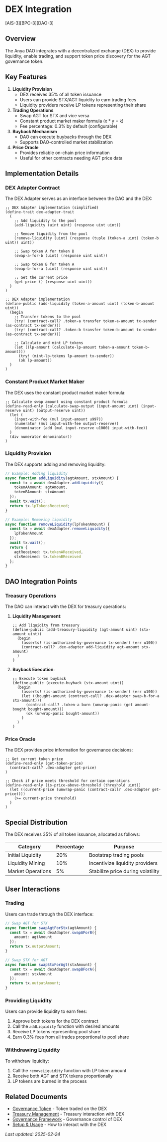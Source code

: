 # DEX Integration

[AIS-3][BPC-3][DAO-3]

## Overview

The Anya DAO integrates with a decentralized exchange (DEX) to provide liquidity, enable trading, and support token price discovery for the AGT governance token.

## Key Features

1. **Liquidity Provision**
   - DEX receives 35% of all token issuance
   - Users can provide STX/AGT liquidity to earn trading fees
   - Liquidity providers receive LP tokens representing their share
2. **Trading Operations**
   - Swap AGT for STX and vice versa
   - Constant product market maker formula (x * y = k)
   - Fee percentage: 0.3% by default (configurable)
3. **Buyback Mechanism**
   - DAO can execute buybacks through the DEX
   - Supports DAO-controlled market stabilization
4. **Price Oracle**
   - Provides reliable on-chain price information
   - Useful for other contracts needing AGT price data

## Implementation Details

### DEX Adapter Contract

The DEX Adapter serves as an interface between the DAO and the DEX:

```clarity
;; DEX Adapter implementation (simplified)
(define-trait dex-adapter-trait
  (
    ;; Add liquidity to the pool
    (add-liquidity (uint uint) (response uint uint))
    
    ;; Remove liquidity from the pool
    (remove-liquidity (uint) (response (tuple (token-a uint) (token-b uint)) uint))
    
    ;; Swap token A for token B
    (swap-a-for-b (uint) (response uint uint))
    
    ;; Swap token B for token A
    (swap-b-for-a (uint) (response uint uint))
    
    ;; Get the current price
    (get-price () (response uint uint))
  )
)

;; DEX Adapter implementation
(define-public (add-liquidity (token-a-amount uint) (token-b-amount uint))
  (begin
    ;; Transfer tokens to the pool
    (try! (contract-call? .token-a transfer token-a-amount tx-sender (as-contract tx-sender)))
    (try! (contract-call? .token-b transfer token-b-amount tx-sender (as-contract tx-sender)))
    
    ;; Calculate and mint LP tokens
    (let ((lp-amount (calculate-lp-amount token-a-amount token-b-amount)))
      (try! (mint-lp-tokens lp-amount tx-sender))
      (ok lp-amount))
  )
)
```

### Constant Product Market Maker

The DEX uses the constant product market maker formula:

```clarity
;; Calculate swap amount using constant product formula
(define-read-only (calculate-swap-output (input-amount uint) (input-reserve uint) (output-reserve uint))
  (let (
    (input-with-fee (mul input-amount u997))
    (numerator (mul input-with-fee output-reserve))
    (denominator (add (mul input-reserve u1000) input-with-fee))
  )
  (div numerator denominator))
)
```

### Liquidity Provision

The DEX supports adding and removing liquidity:

```typescript
// Example: Adding liquidity
async function addLiquidity(agtAmount, stxAmount) {
  const tx = await dexAdapter.addLiquidity({
    tokenAAmount: agtAmount,
    tokenBAmount: stxAmount
  });
  await tx.wait();
  return tx.lpTokensReceived;
}

// Example: Removing liquidity
async function removeLiquidity(lpTokenAmount) {
  const tx = await dexAdapter.removeLiquidity({
    lpTokenAmount
  });
  await tx.wait();
  return {
    agtReceived: tx.tokenAReceived,
    stxReceived: tx.tokenBReceived
  };
}
```

## DAO Integration Points

### Treasury Operations

The DAO can interact with the DEX for treasury operations:

1. **Liquidity Management**:
   ```clarity
   ;; Add liquidity from treasury
   (define-public (add-treasury-liquidity (agt-amount uint) (stx-amount uint))
     (begin
       (asserts! (is-authorized-by-governance tx-sender) (err u100))
       (contract-call? .dex-adapter add-liquidity agt-amount stx-amount)
     )
   )
   ```

2. **Buyback Execution**:
   ```clarity
   ;; Execute token buyback
   (define-public (execute-buyback (stx-amount uint))
     (begin
       (asserts! (is-authorized-by-governance tx-sender) (err u100))
       (let ((bought-amount (contract-call? .dex-adapter swap-b-for-a stx-amount)))
         (contract-call? .token-a burn (unwrap-panic (get amount-bought bought-amount)))
         (ok (unwrap-panic bought-amount))
       )
     )
   )
   ```

### Price Oracle

The DEX provides price information for governance decisions:

```clarity
;; Get current token price
(define-read-only (get-token-price)
  (contract-call? .dex-adapter get-price)
)

;; Check if price meets threshold for certain operations
(define-read-only (is-price-above-threshold (threshold uint))
  (let ((current-price (unwrap-panic (contract-call? .dex-adapter get-price))))
    (>= current-price threshold)
  )
)
```

## Special Distribution

The DEX receives 35% of all token issuance, allocated as follows:

| Category | Percentage | Purpose |
|----------|------------|---------|
| Initial Liquidity | 20% | Bootstrap trading pools |
| Liquidity Mining | 10% | Incentivize liquidity providers |
| Market Operations | 5% | Stabilize price during volatility |

## User Interactions

### Trading

Users can trade through the DEX interface:

```typescript
// Swap AGT for STX
async function swapAgtForStx(agtAmount) {
  const tx = await dexAdapter.swapAForB({
    amount: agtAmount
  });
  return tx.outputAmount;
}

// Swap STX for AGT
async function swapStxForAgt(stxAmount) {
  const tx = await dexAdapter.swapBForA({
    amount: stxAmount
  });
  return tx.outputAmount;
}
```

### Providing Liquidity

Users can provide liquidity to earn fees:

1. Approve both tokens for the DEX contract
2. Call the `addLiquidity` function with desired amounts
3. Receive LP tokens representing pool share
4. Earn 0.3% fees from all trades proportional to pool share

### Withdrawing Liquidity

To withdraw liquidity:

1. Call the `removeLiquidity` function with LP token amount
2. Receive both AGT and STX tokens proportionally
3. LP tokens are burned in the process

## Related Documents

- [Governance Token](GOVERNANCE_TOKEN.md) - Token traded on the DEX
- [Treasury Management](TREASURY_MANAGEMENT.md) - Treasury interaction with DEX
- [Governance Framework](GOVERNANCE_FRAMEWORK.md) - Governance control of DEX
- [Setup & Usage](SETUP_USAGE.md) - How to interact with the DEX

*Last updated: 2025-02-24* 